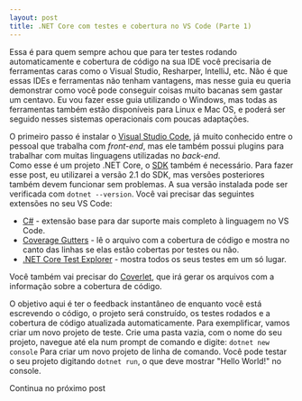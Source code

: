 ```yaml
---
layout: post
title: .NET Core com testes e cobertura no VS Code (Parte 1)
---
```


Essa é para quem sempre achou que para ter testes rodando automaticamente e cobertura de código na sua IDE você precisaria de ferramentas caras como o Visual Studio, Resharper, IntelliJ, etc. Não é que essas IDEs e ferramentas não tenham vantagens, mas nesse guia eu queria demonstrar como você pode conseguir coisas muito bacanas sem gastar um centavo. Eu vou fazer esse guia utilizando o Windows, mas todas as ferramentas também estão disponíveis para Linux e Mac OS, e poderá ser seguido nesses sistemas operacionais com poucas adaptações.

O primeiro passo é instalar o [Visual Studio Code](https://code.visualstudio.com/), já muito conhecido entre o pessoal que trabalha com *front-end*, mas ele também possui plugins para trabalhar com muitas linguagens utilizadas no *back-end*.  
Como esse é um projeto .NET Core, o [SDK](https://www.microsoft.com/net/download) também é necessário. Para fazer esse post, eu utilizarei a versão 2.1 do SDK, mas versões posteriores também devem funcionar sem problemas. A sua versão instalada pode ser verificada com `dotnet --version`.
Você vai precisar das seguintes extensões no seu VS Code:
* [C#](https://marketplace.visualstudio.com/items?itemName=ms-vscode.csharp) - extensão base para dar suporte mais completo à linguagem no VS Code.
* [Coverage Gutters](https://marketplace.visualstudio.com/items?itemName=ryanluker.vscode-coverage-gutters) - lê o arquivo com a cobertura de código e mostra no canto das linhas se elas estão cobertas por testes ou não.
* [.NET Core Test Explorer](https://marketplace.visualstudio.com/items?itemName=formulahendry.dotnet-test-explorer) - mostra todos os seus testes em um só lugar.

Você também vai precisar do [Coverlet](https://github.com/tonerdo/coverlet/), que irá gerar os arquivos com a informação sobre a cobertura de código.  

O objetivo aqui é ter o feedback instantâneo de enquanto você está escrevendo o código, o projeto será construído, os testes rodados e a cobertura de código atualizada automaticamente.
Para exemplificar, vamos criar um novo projeto de teste.
Crie uma pasta vazia, com o nome do seu projeto, navegue até ela num prompt de comando e digite:
`dotnet new console`
Para criar um novo projeto de linha de comando. Você pode testar o seu projeto digitando `dotnet run`, o que deve mostrar "Hello World!" no console.

Continua no próximo post
<!-- mkdir test
cd test
dotnet new xunit
Depois, digite `dotnet new sln` para criar um arquivo de solução. -->